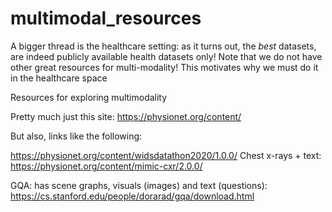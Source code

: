 # multimodal_resources
A bigger thread is the healthcare setting: as it turns out, the *best* datasets, are indeed publicly available health datasets only! Note that we do not have other great resources for multi-modality! This motivates why we must do it in the healthcare space

Resources for exploring multimodality  

Pretty much just this site: https://physionet.org/content/

But also, links like the following:

https://physionet.org/content/widsdatathon2020/1.0.0/
Chest x-rays + text: https://physionet.org/content/mimic-cxr/2.0.0/

GQA: has scene graphs, visuals (images) and text (questions):
https://cs.stanford.edu/people/dorarad/gqa/download.html
